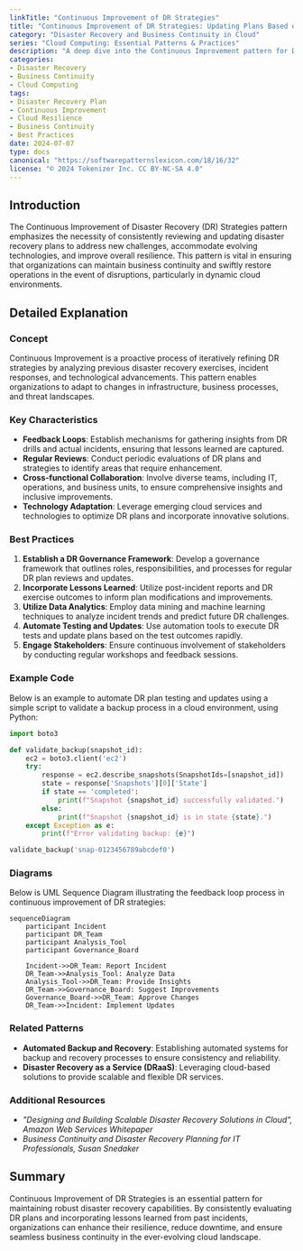 ```yaml
---
linkTitle: "Continuous Improvement of DR Strategies"
title: "Continuous Improvement of DR Strategies: Updating Plans Based on Lessons Learned"
category: "Disaster Recovery and Business Continuity in Cloud"
series: "Cloud Computing: Essential Patterns & Practices"
description: "A deep dive into the Continuous Improvement pattern for Disaster Recovery (DR) strategies, focusing on how to update and refine plans based on lessons learned from past experiences to ensure business continuity in cloud environments."
categories:
- Disaster Recovery
- Business Continuity
- Cloud Computing
tags:
- Disaster Recovery Plan
- Continuous Improvement
- Cloud Resilience
- Business Continuity
- Best Practices
date: 2024-07-07
type: docs
canonical: "https://softwarepatternslexicon.com/18/16/32"
license: "© 2024 Tokenizer Inc. CC BY-NC-SA 4.0"
---
```


## Introduction

The Continuous Improvement of Disaster Recovery (DR) Strategies pattern emphasizes the necessity of consistently reviewing and updating disaster recovery plans to address new challenges, accommodate evolving technologies, and improve overall resilience. This pattern is vital in ensuring that organizations can maintain business continuity and swiftly restore operations in the event of disruptions, particularly in dynamic cloud environments.

## Detailed Explanation

### Concept

Continuous Improvement is a proactive process of iteratively refining DR strategies by analyzing previous disaster recovery exercises, incident responses, and technological advancements. This pattern enables organizations to adapt to changes in infrastructure, business processes, and threat landscapes.

### Key Characteristics

- **Feedback Loops**: Establish mechanisms for gathering insights from DR drills and actual incidents, ensuring that lessons learned are captured.
- **Regular Reviews**: Conduct periodic evaluations of DR plans and strategies to identify areas that require enhancement.
- **Cross-functional Collaboration**: Involve diverse teams, including IT, operations, and business units, to ensure comprehensive insights and inclusive improvements.
- **Technology Adaptation**: Leverage emerging cloud services and technologies to optimize DR plans and incorporate innovative solutions.

### Best Practices

1. **Establish a DR Governance Framework**: Develop a governance framework that outlines roles, responsibilities, and processes for regular DR plan reviews and updates.
2. **Incorporate Lessons Learned**: Utilize post-incident reports and DR exercise outcomes to inform plan modifications and improvements.
3. **Utilize Data Analytics**: Employ data mining and machine learning techniques to analyze incident trends and predict future DR challenges.
4. **Automate Testing and Updates**: Use automation tools to execute DR tests and update plans based on the test outcomes rapidly.
5. **Engage Stakeholders**: Ensure continuous involvement of stakeholders by conducting regular workshops and feedback sessions.

### Example Code

Below is an example to automate DR plan testing and updates using a simple script to validate a backup process in a cloud environment, using Python:

```python
import boto3

def validate_backup(snapshot_id):
    ec2 = boto3.client('ec2')
    try:
        response = ec2.describe_snapshots(SnapshotIds=[snapshot_id])
        state = response['Snapshots'][0]['State']
        if state == 'completed':
            print(f"Snapshot {snapshot_id} successfully validated.")
        else:
            print(f"Snapshot {snapshot_id} is in state {state}.")
    except Exception as e:
        print(f"Error validating backup: {e}")

validate_backup('snap-0123456789abcdef0')
```

### Diagrams

Below is UML Sequence Diagram illustrating the feedback loop process in continuous improvement of DR strategies:

```mermaid
sequenceDiagram
    participant Incident
    participant DR_Team
    participant Analysis_Tool
    participant Governance_Board

    Incident->>DR_Team: Report Incident
    DR_Team->>Analysis_Tool: Analyze Data
    Analysis_Tool->>DR_Team: Provide Insights
    DR_Team->>Governance_Board: Suggest Improvements
    Governance_Board->>DR_Team: Approve Changes
    DR_Team->>Incident: Implement Updates
```

### Related Patterns

- **Automated Backup and Recovery**: Establishing automated systems for backup and recovery processes to ensure consistency and reliability.
- **Disaster Recovery as a Service (DRaaS)**: Leveraging cloud-based solutions to provide scalable and flexible DR services.

### Additional Resources

- *"Designing and Building Scalable Disaster Recovery Solutions in Cloud", Amazon Web Services Whitepaper*
- *Business Continuity and Disaster Recovery Planning for IT Professionals, Susan Snedaker*

## Summary

Continuous Improvement of DR Strategies is an essential pattern for maintaining robust disaster recovery capabilities. By consistently evaluating DR plans and incorporating lessons learned from past incidents, organizations can enhance their resilience, reduce downtime, and ensure seamless business continuity in the ever-evolving cloud landscape.
